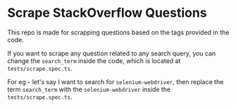 # Scrape StackOverflow Questions

This repo is made for scrapping questions based on the tags provided in the code.

If you want to scrape any question related to any search query, you can change the `search_term` inside the
code, which is located at `tests/scrape.spec.ts`.

For eg - let's say I want to search for `selenium-webdriver`, then replace the term `search_term` with the 
`selenium-webdriver` inside the `tests/scrape.spec.ts`.


